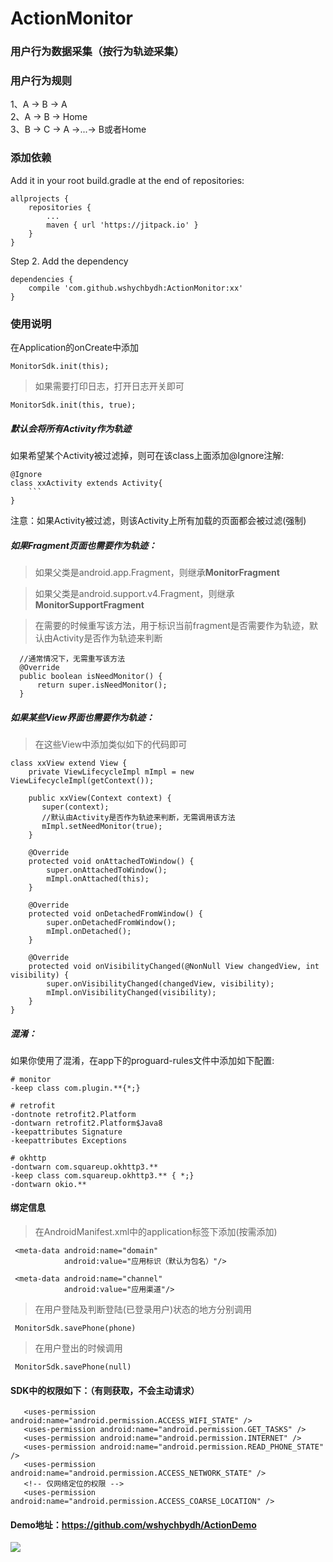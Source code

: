 # ActionMonitor
### 用户行为数据采集（按行为轨迹采集）

### 用户行为规则
1、A -> B -> A<br>
2、A -> B -> Home<br>
3、B -> C -> A ->...-> B或者Home<br>

### 添加依赖
Add it in your root build.gradle at the end of repositories:

	allprojects {
		repositories {
			...
			maven { url 'https://jitpack.io' }
		}
	}
Step 2. Add the dependency

	dependencies {
		compile 'com.github.wshychbydh:ActionMonitor:xx'
	}

### 使用说明

在Application的onCreate中添加

	MonitorSdk.init(this);

>如果需要打印日志，打开日志开关即可

	MonitorSdk.init(this, true);

##### 默认会将所有Activity作为轨迹
   如果希望某个Activity被过滤掉，则可在该class上面添加@Ignore注解:
   
    @Ignore
    class xxActivity extends Activity{
        ```
    }
注意：如果Activity被过滤，则该Activity上所有加载的页面都会被过滤(强制)

##### 如果Fragment页面也需要作为轨迹：

>如果父类是android.app.Fragment，则继承<B>MonitorFragment</B>

>如果父类是android.support.v4.Fragment，则继承<B>MonitorSupportFragment</B>

>在需要的时候重写该方法，用于标识当前fragment是否需要作为轨迹，默认由Activity是否作为轨迹来判断
 
      //通常情况下，无需重写该方法
	  @Override
      public boolean isNeedMonitor() {
          return super.isNeedMonitor();
      }


##### 如果某些View界面也需要作为轨迹：

>在这些View中添加类似如下的代码即可

	class xxView extend View {
        private ViewLifecycleImpl mImpl = new ViewLifecycleImpl(getContext());
        
        public xxView(Context context) {
           super(context);
           //默认由Activity是否作为轨迹来判断，无需调用该方法
           mImpl.setNeedMonitor(true); 
        }
        
        @Override
        protected void onAttachedToWindow() {
            super.onAttachedToWindow();
            mImpl.onAttached(this);
        }

        @Override
        protected void onDetachedFromWindow() {
            super.onDetachedFromWindow();
            mImpl.onDetached();
        }

        @Override
        protected void onVisibilityChanged(@NonNull View changedView, int visibility) {
            super.onVisibilityChanged(changedView, visibility);
            mImpl.onVisibilityChanged(visibility);
        }
    }
    
##### 混淆：
如果你使用了混淆，在app下的proguard-rules文件中添加如下配置:
    
    # monitor
    -keep class com.plugin.**{*;}
    
    # retrofit
    -dontnote retrofit2.Platform
    -dontwarn retrofit2.Platform$Java8
    -keepattributes Signature
    -keepattributes Exceptions

    # okhttp
    -dontwarn com.squareup.okhttp3.**
    -keep class com.squareup.okhttp3.** { *;}
    -dontwarn okio.**

#### 绑定信息
>在AndroidManifest.xml中的application标签下添加(按需添加)

	 <meta-data android:name="domain"
                android:value="应用标识（默认为包名）"/>
                
     <meta-data android:name="channel"
                android:value="应用渠道"/>

>在用户登陆及判断登陆(已登录用户)状态的地方分别调用

     MonitorSdk.savePhone(phone)

>在用户登出的时候调用

     MonitorSdk.savePhone(null)


#### SDK中的权限如下：（有则获取，不会主动请求）

       <uses-permission android:name="android.permission.ACCESS_WIFI_STATE" />
       <uses-permission android:name="android.permission.GET_TASKS" />
       <uses-permission android:name="android.permission.INTERNET" />
       <uses-permission android:name="android.permission.READ_PHONE_STATE" />
       <uses-permission android:name="android.permission.ACCESS_NETWORK_STATE" />
       <!-- 仅网络定位的权限 -->
       <uses-permission android:name="android.permission.ACCESS_COARSE_LOCATION" />

#### Demo地址：https://github.com/wshychbydh/ActionDemo



[![](https://jitpack.io/v/wshychbydh/ActionMonitor.svg)](https://jitpack.io/#wshychbydh/ActionMonitor)
